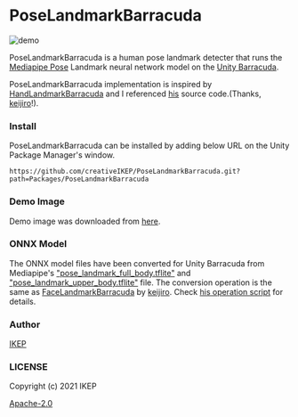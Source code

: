 # PoseLandmarkBarracuda
![demo](/screenshot/demo.png)

PoseLandmarkBarracuda is a human pose landmark detecter that runs the [Mediapipe Pose](https://google.github.io/mediapipe/solutions/pose) Landmark neural network model on the [Unity Barracuda](https://docs.unity3d.com/Packages/com.unity.barracuda@latest).

PoseLandmarkBarracuda implementation is inspired by [HandLandmarkBarracuda](https://github.com/keijiro/HandLandmarkBarracuda) and I referenced [his](https://github.com/keijiro) source code.(Thanks, [keijiro](https://github.com/keijiro)!).

### Install
PoseLandmarkBarracuda can be installed by adding below URL on the Unity Package Manager's window.
```
https://github.com/creativeIKEP/PoseLandmarkBarracuda.git?path=Packages/PoseLandmarkBarracuda
```

### Demo Image
Demo image was downloaded from [here](https://unsplash.com/photos/72zsd_fnxYc).

### ONNX Model
The ONNX model files have been converted for Unity Barracuda from Mediapipe's ["pose_landmark_full_body.tflite"](https://github.com/google/mediapipe/blob/0.8.3.2/mediapipe/modules/pose_landmark/pose_landmark_full_body.tflite) and ["pose_landmark_upper_body.tflite"](https://github.com/google/mediapipe/blob/0.8.3.2/mediapipe/modules/pose_landmark/pose_landmark_upper_body.tflite) file.
The conversion operation is the same as [FaceLandmarkBarracuda](https://github.com/keijiro/FaceLandmarkBarracuda) by [keijiro](https://github.com/keijiro).
Check [his operation script](https://colab.research.google.com/drive/1C6zEB3__gcHEWnWRm-b4jIA0srA1gkyq?usp=sharing) for details.

### Author
[IKEP](https://ikep.jp)

### LICENSE
Copyright (c) 2021 IKEP

[Apache-2.0](/LICENSE.md)
